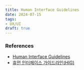 ```yaml
---
title: Human Interface Guidelines
date: 2024-07-15
tags:
- UX/UI
draft: true
---
```


### References
- [Human Interface Guidelines](https://developer.apple.com/design/human-interface-guidelines/)
- [휴먼 인터페이스 가이드라인(HIG)](https://developer.apple.com/kr/design/human-interface-guidelines/)